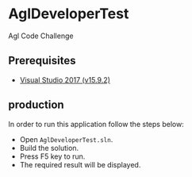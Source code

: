 # AglDeveloperTest
Agl Code Challenge
## Prerequisites ##

* [Visual Studio 2017 (v15.9.2)](https://www.visualstudio.com/)
## production ##

In order to run this application follow the steps below:

* Open `AglDeveloperTest.sln`.
* Build the solution.
* Press F5 key to run.
* The required result will be displayed.
